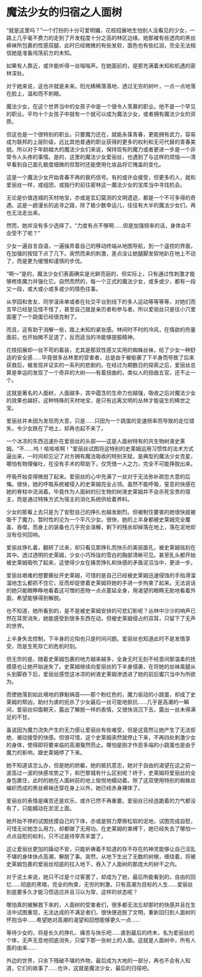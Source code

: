 # 魔法少女的归宿之人面树

“就是这里吗？”一个打扮的十分可爱明媚，花枝招展地生怕别人没看见的少女，一路上几乎毫不费力的走到了开发程度十分之高的林区边缘。她那被有些透肉的黑丝裤袜所包裹的性感双腿，此时已经微微的有些发软，面色也有些红润，完全无法相信她是准备闯荡前方的未知。

如果有人靠近，或许能听得一丝嗡嗡声。在她面前的，是那充满着未知和机遇的密林深处。

对于她来说，这也许就是未来。阳光稀稀落落地，透过无穷的树叶，一点一点地落在脸上，温和而不刺眼。

魔法少女，在这个世界当中的女孩子中是一个很令人羡慕的职业。他不是一个罕见的职业。平均十个女孩子中就有一个就可以成为魔法少女，或者拥有魔法少女的资质。

但这也是一个很特别的职业。只要魔力还在，就能永葆青春，更能拥有武力，容易成为联邦的上层阶级，远比其他普通的职业获得的更多的权利和无可代替的青春美貌。所以对于年龄越大的魔法少女们来说，保持现有的魔力或者更进一步是一个非常令人头疼的事情。是的，这里的魔法少女爱丽丝，也遇到了与这样的烦恼——清早看到自己面孔极度细微的但暂时还能使用化妆品将它掩盖的变化。

这是一个魔法少女开始青春不再的衰朽信号。有的或许会接受，但更多的人，就和爱丽丝一样，或组团，或独行的前往密林这一魔法少女的宝库当中寻找机会。

无论是价值连城的天材地宝，亦或是玄幻莫测的文明遗迹，都是一个不可多得的奇遇。这是一趟漫长的追寻之路，除了极少数幸运儿，往往有大半的魔法少女们，再也无法走出来。

然而，她并没有多少选择了。“力度有点不够啊……但是加强频率的话，身体会不会受不了呢？”

少女一遍自言自语，一遍操弄着自己的移动终端从地图导航，到一个遥控的界面，在加强的按钮下点了几下。突然而来的刺激，差点没让她腿脚发软地趴在地上不动了，而是更为缓慢和谨慎的步伐。

“啊～”是的，魔法少女们表面确实是光鲜亮丽的，但实际上，只有通过性刺激才能够修炼魔力并强化它。自然而然的，每一个正式的魔法少女，或多或少，都有一段又一段，或大或小或多或少的情色往事。

从学园和舍友、同学滚床单或者在社交平台到线下的多人运动等等等等，对她们而言早已经是见怪不怪了，甚至自己就是亲历者和参与者。所以爱丽丝只是往小穴里面塞了一个跳蛋已经很克制了。

而且，这有助于消解一些，踏上未知的紧张感。林间时不时的冷风，在情欲的热量面前，也开始微不足道了，反而适当的冷能够提振精神。

花枝招展却一丝不苟的着装，尤其是那双性感又实用的蜘蛛丝袜，给了少女一种舒适的安全感……毕竟很多丛林里的受害者，总是由于被偷袭了下半身而导致了后来获救后，被发现并证实的一系列的悲剧的。在经过为期数日的探索之后，爱丽丝总算是幸运的发现了一个奇异的大树——有着扭曲的，类似人的扭曲五官，还不止一个。

这就是著名的人面树，人面越多，其中蕴含的生命力也越强，吸收之后对魔法少女的效果也越好。这种特殊的天材地宝，是只有远离文明的丛林才能诞生的稀世之宝。

爱丽丝并未因为发现而大意，只是……只因为一个跳蛋的变速频率而导致的走位错失，令少女跌在了地上，却再也起不来了。

一个冰凉的东西迅速扑在爱丽丝的头部——这是人面树特有的共生物树液史莱姆。“不……呜！咳咳咳啊！”爱丽丝试图将这特别的史莱姆运用习惯性的法术方式逼出来，一时间却忘记了对方拥有魔法吸收的特别天赋，是典型的魔法少女克星，哪怕有物理催吐，在没有手术的帮助下，仅凭借一人之力，完全不可能挣脱出来。

呼吸开始变得微弱了起来。爱丽丝的心中充满了一丝对于无法弥补疏忽大意的后悔。很快，她的呼吸系统被侵入的史莱姆完全占领。虽然不能呼吸，窒息的快感在她的脊柱中流淌着。毕竟作为人面树的衍生物的树液史莱姆并不会杀死宝贵的宿主，而是通过特殊方式为宿主的消化系统供给着养料。

少女的那看上去只是为了安慰自己的挣扎也越发剧烈。但被制住要害的她很快就被吸干了魔力，暂时性的沦为一个平凡少女。很快，她的上半身都被史莱姆完全覆盖、吞噬，而身上的装备也几乎完全溶解，剩下的残余却掉落在地上，落在泥地却没有任何回响。

爱丽丝挣扎着，翻转了过来，却只看见那挣扎而快乐的美丽面孔，被史莱姆铭刻在其中。透过透明的史莱姆，少女小巧玲珑的雪白的胸部清晰可见。甚至乳头都开始被史莱姆吸吮了起来，这使得少女在痛苦挣扎和快感的矛盾泥沼当中，更进一步。

爱丽丝艰难的想要撕扯开史莱姆，可惜的是自己已经被史莱姆迅速侵蚀的手指滑溜溜地怎么都抓不住它，反而却促使着史莱姆将她的手进一步拘束了起来。无法说话的她只能眼睁睁地看着这可憎的恶物一点点蔓延全身，用渴望的眼睛无助地看着外面，希望能够得到解脱。

也不知道，她所看到的，是不是被史莱姆安排的可悲幻影呢？丛林中沙沙的响声已然在耳旁消失，她能感受到很多东西在动，但被史莱姆侵占的双耳，只留下了无声的世界。

上半身失去控制，下半身的沦陷也只是时间问题。爱丽丝也知道此时不是发情享受，而是生死存亡的危机时刻。

但无奈的是，随着史莱姆包裹的地方越来越多，全身无时无刻不经意间那温柔的抚摸感也让她开始迷失了。史莱姆继续向爱丽丝的下半身侵袭，在将她的丝袜美腿从头到脚吞下后，爱丽丝感觉这冰凉的树液史莱姆渗透进了她的前后蜜穴当中为所欲为。

而使她落到如此境地的罪魁祸首——那个粉红色的，魔力驱动的小跳蛋，却成了史莱姆的帮凶，助纣为虐的扼杀了少女最后一丝可能地抵抗……几乎是高潮的一瞬间，爱丽丝仰面朝天，露出了解脱一样的表情，又很快消沉下去，露出一丝未得满足的不甘。

虽说因为魔力流失产生的无力感让爱丽丝有些难受，但是这竟然让她产生了无法拒绝、被动接受的快感。但很可惜，这个史莱姆突然就停止下来，不再四处刺激少女的身体，使得即将要来临的高潮戛然而止。哪怕是刚才作恶多端的小跳蛋也是由于魔力的影响，跟史莱姆停了下来。

她不知道该怎么办，但是她的娇躯，她的抵抗意志，她对于自由的渴望在这之前一波高过一波的快感攻势之下，和巴黎城有什么区别呢？终于，史莱姆将爱丽丝的全身包裹住，此时的她在人面树前的地上愉悦地蠕动着。除了这双使用特别的蜘蛛丝编织而成的黑丝裤袜还穿在身上以外，她已经赤身裸体了。

爱丽丝的表情是痛苦还是欢乐，或许已然不再重要。爱丽丝已经连跪着的力气都没有了，只能蠕动在淤泥上面。

她开始不停的试图抚摸自己的下体，亦或是努力摩擦松软的泥地，试图完成自慰，可惜无论她怎么用力，却都做了无用功。在史莱姆的束缚下，她已经失去了哪怕一点点自慰的权利，只不过是待宰羔羊罢了。

这让爱丽丝更加的躁动不安，只能祈祷着不知道的存不存在的神灵能够让自己淫乱不堪的身体快点高潮，解脱了事。突然，从地下生出了无数的树根，缠绕着，将被史莱姆包裹的爱丽丝彻底的拉入地下，吞入了人面树的那庞大的树干之内。

对于泥土来说，她只不过是个过客罢了，却成为了她，最后所能看到的，自由的回忆……彻底的黑暗，完全的拘束，无穷的刺激，只有高潮为目标的人生……爱丽丝到底要多久才能习惯适应并且习以为常，这样的状态呢？

哪怕真的被解救下来的，人面树的受害者们，很多都无法忘却那时的快感并且在生活中试图重现，无法达成的不满足者们，很快便逃脱了文明，重新回归到人面树的怀抱当中……希望她对高潮的渴望和回想能够更久一点……

等待少女的，将是长久的挣扎、痛苦与快乐吧……直到最后的终末，名为爱丽丝的个体，无声无息地彻底消失，只留下那一张树上的人面。这就是人面树中，所有人面的由来……

外边的世界，只余下残破不堪的外物，最后成为大地的一部分，再也不会有人知道，它们的故事了……也许，这就是魔法少女，最后的归宿吧。

 
